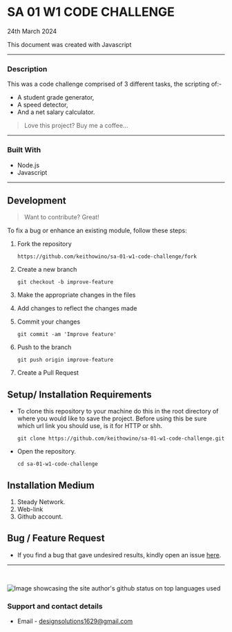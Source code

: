 
#   SA 01 W1 CODE CHALLENGE

24th March 2024


This document was created with Javascript

---

### Description

This was a code challenge comprised of 3 different tasks, the scripting of:-
  * A student grade generator,
  * A speed detector,
  * And a net salary calculator.


>Love this project? Buy me a coffee...
---

### Built With

* Node.js
* Javascript

---

## Development
> Want to contribute? Great!

To fix a bug or enhance an existing module, follow these steps:

1. Fork the repository

    ```
    https://github.com/keithowino/sa-01-w1-code-challenge/fork
    ```
2. Create a new branch

    ```
    git checkout -b improve-feature
    ```
3. Make the appropriate changes in the files
4. Add changes to reflect the changes made
5. Commit your changes

    ```
    git commit -am 'Improve feature'
    ```
6. Push to the branch

    ```
    git push origin improve-feature
    ```
7. Create a Pull Request 


## Setup/ Installation Requirements
- To clone this repository to your machine do this in the root directory of where you would like to save the project. Before using this be sure which url link you should use, is it for HTTP or shh.

    ```
    git clone https://github.com/keithowino/sa-01-w1-code-challenge.git
    ```

- Open the repository.

    ```
    cd sa-01-w1-code-challenge
    ```

<!--
- Navigate to index.html  and open it on your favorite browser Your browser must be JavaScript enabled for this to work
-->

## Installation Medium
1. Steady Network.
2. Web-link
3. Github account.

## Bug / Feature Request

- If you find a bug that gave undesired results, kindly open an issue [here](https://github.com/keithowino/sa-01-w1-code-challenge/issues/new).

---
<br>

<p><img align="center" src="https://github-readme-stats.vercel.app/api/top-langs?username=keithowino&show_icons=true&locale=en&layout=compact" alt="Image showcasing the site author's github status on top languages used" /></p>

### Support and contact details

- Email - designsolutions1629@gmail.com 